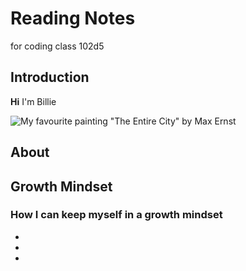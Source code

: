 # Reading Notes
for coding class 102d5

## Introduction 
**Hi** I'm Billie

![My favourite painting "The Entire City" by Max Ernst](https://media.tate.org.uk/art/images/work/N/N05/N05289_10.jpg)
## About

## Growth Mindset

### How I can keep myself in a growth mindset
*
*
*
